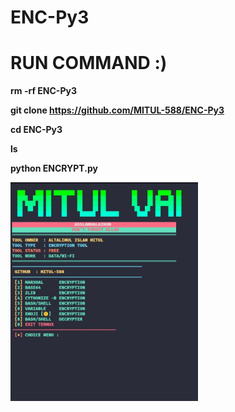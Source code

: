 # ENC-Py3

# RUN COMMAND :)

<b>rm -rf ENC-Py3

git clone https://github.com/MITUL-588/ENC-Py3

cd ENC-Py3

ls

python ENCRYPT.py</b>


<img src="https://github.com/MITUL-588/useragnet/blob/main/IMG_20231108_114807.jpg" alt="alt text" width="300" height="350"></a>

